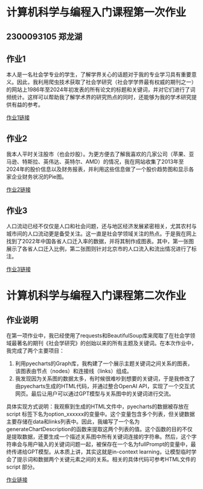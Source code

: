 # 计算机科学与编程入门课程第一次作业
## 2300093105 郑龙湖
## 作业1
本人是一名社会学专业的学生，了解学界关心的话题对于我的专业学习具有重要意义。因此，我利用爬虫技术获取了社会学研究（社会学学界最有权威的期刊之一）的网站上1986年至2024年初发表的所有论文的标题和关键词，并对它们进行了词频统计。这样可以帮助我了解学术界的研究热点的同时，还能够为我的学术研究提供有益的参考。

[作业1链接](https://galbi-joa.github.io/wordcloud.html)
## 作业2
我本人平时关注股市（也会炒股）。为更方便去了解我喜欢的几家公司（苹果、亚马逊、特斯拉、英伟达、英特尔、AMD）的情况，我在网站收集了2013年至2024年的股价信息以及财务报表，并利用这些信息做了一个股价趋势图和显示各家企业财务状况的Pie图。

[作业2链接](https://galbi-joa.github.io/final_output.html)
## 作业3
人口流动已经不仅仅是人口和社会问题，还与地区经济发展紧密相关，尤其农村与城市间的人口流动更是备受关注。这一直是社会学领域关注的热点。于是我在网上找到了2022年中国各省人口迁入率的数据，并将其制作成图表。其中，第一张图展示了各省人口迁入比例，第二张图则针对北京市的人口流入和流出情况进行了标注。

[作业3链接](https://galbi-joa.github.io/combined_population_influx_map.html)

# 计算机科学与编程入门课程第二次作业
## 作业说明
在第一项作业中，我已经使用了requests和BeautifulSoup库来爬取了在社会学领域最著名的期刊《社会学研究》的创始以来的所有主题及关键词。在本次作业中，我完成了两个主要项目：

1) 利用pyecharts的Graph库，我构建了一个展示主题关键词之间关系的图表，该图表由节点（nodes）和连接线（links）组成。
2) 我发现因为关系图的数据太多，有时候很难吵到想要的关键词，于是我修改了由pyecharts生成的HTML代码，并通过整合OpenAI API，实现了一个交互式网页。最后让用户可以通过GPT模型与关系图中的关键词进行交流。

具体实现方式说明：我观察到生成的HTML文件中，pyecharts的数据被存放在 script 标签下名为option_xxxxxx的变量中。这个变量包含多个列表，但关键数据主要存储在data和links列表中。因此，我编写了一个名为generateChartDescription的函数来提取这两个列表的值。这个函数的目的不仅是提取数据，还要生成一个描述关系图中所有关键词连接的字符串。然后，这个字符串会与用户输入的关键词问题一起，被保存在一个名为fullPrompt的变量中，最终传递给GPT模型。从本质上讲，其实这就是in-context learning，让模型临时学会了提示词和数据两个关键元素之间的关系。相关的具体代码可参考HTML文件的 script 部分。

[作业链接](https://galbi-joa.github.io/data-with-llm.html)
